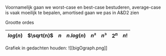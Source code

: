 Voornamelijk gaan we worst-case en best-case bestuderen, average-case is vaak moeilijk te bepalen, amortised gaan we pas in A&D2 zien


Grootte ordes

| $log(n)$ | $\sqrt{n}$ | $n$ | $n.log(n)$ | $n²$ | $n³$ | $2^n$ | $n!$ |
| -------- | ---------- | --- | ---------- | ---- | ---- | ----- | ---- |

Grafiek in gedachten houden:
![[bigOgraph.png]]
